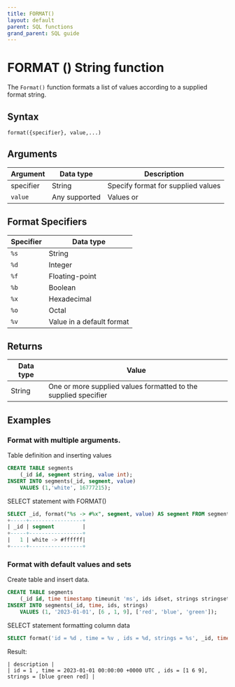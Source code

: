 ```yaml
---
title: FORMAT()
layout: default
parent: SQL functions
grand_parent: SQL guide
---
```


# FORMAT () String function

The `Format()` function formats a list of values according to a supplied format string.

## Syntax

```
format({specifier}, value,...)
```

## Arguments

| Argument | Data type |Description |
|---|---|---|
| specifier | String | Specify format for supplied values | [Format specifiers](#format-specifiers) |
| `value` | Any supported | Values or  | [Supported data types](/docs/sql-guide/data-types/data-types-home) |

## Format Specifiers

| Specifier | Data type |
|---|---|
| `%s` | String |
| `%d` | Integer |
| `%f` | Floating-point |
| `%b` | Boolean |
| `%x` | Hexadecimal |
| `%o` | Octal |
| `%v` | Value in a default format |

## Returns

| Data type | Value |
|---|---|
| String | One or more supplied values formatted to the supplied specifier |

## Examples

### Format with multiple arguments.

Table definition and inserting values
```sql
CREATE TABLE segments
    (_id id, segment string, value int);
INSERT INTO segments(_id, segment, value)
    VALUES (1,'white', 16777215);
```
SELECT statement with FORMAT()
```sql
SELECT _id, format("%s -> #%x", segment, value) AS segment FROM segments;
+-----+-----------------+
| _id | segment         |
+-----+-----------------+
|   1 | white -> #ffffff|
+-----+-----------------+
```

### Format with default values and sets

Create table and insert data.

```sql
CREATE TABLE segments
    (_id id, time timestamp timeunit 'ms', ids idset, strings stringset);
INSERT INTO segments(_id, time, ids, strings)
    VALUES (1, '2023-01-01', [6 , 1, 9], ['red', 'blue', 'green']);
```

SELECT statement formatting column data

```sql
SELECT format('id = %d , time = %v , ids = %d, strings = %s', _id, time, ids, strings) as description from segments;
```

Result:

```csv
| description |
| id = 1 , time = 2023-01-01 00:00:00 +0000 UTC , ids = [1 6 9], strings = [blue green red] |
```
